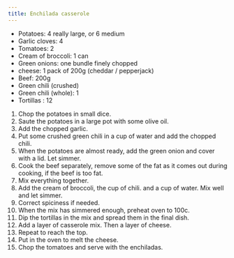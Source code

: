 ```yaml
---
title: Enchilada casserole
---
```


-   Potatoes: 4 really large, or 6 medium
-   Garlic cloves: 4
-   Tomatoes: 2
-   Cream of broccoli: 1 can
-   Green onions: one bundle finely chopped
-   cheese: 1 pack of 200g (cheddar / pepperjack)
-   Beef: 200g
-   Green chili (crushed)
-   Green chili (whole): 1
-   Tortillas : 12

1.  Chop the potatoes in small dice.
2.  Saute the potatoes in a large pot with some olive oil.
3.  Add the chopped garlic.
4.  Put some crushed green chili in a cup of water and add the chopped
    chili.
5.  When the potatoes are almost ready, add the green onion and cover
    with a lid. Let simmer.
6.  Cook the beef separately, remove some of the fat as it comes out
    during cooking, if the beef is too fat.
7.  Mix everything together.
8.  Add the cream of broccoli, the cup of chili. and a cup of water. Mix
    well and let simmer.
9.  Correct spiciness if needed.
10. When the mix has simmered enough, preheat oven to 100c.
11. Dip the tortillas in the mix and spread them in the final dish.
12. Add a layer of casserole mix. Then a layer of cheese.
13. Repeat to reach the top.
14. Put in the oven to melt the cheese.
15. Chop the tomatoes and serve with the enchiladas.
